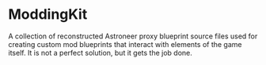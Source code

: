 # ModdingKit
A collection of reconstructed Astroneer proxy blueprint source files used for creating custom mod blueprints that interact with elements of the game itself. It is not a perfect solution, but it gets the job done.